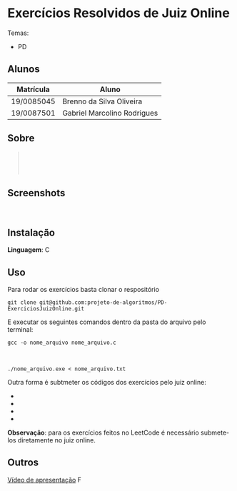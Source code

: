 # Exercícios Resolvidos de Juiz Online

Temas:

- PD

## Alunos

| Matrícula  | Aluno                       |
| ---------- | --------------------------- |
| 19/0085045 | Brenno da Silva Oliveira    |
| 19/0087501 | Gabriel Marcolino Rodrigues |

## Sobre

<!-- Resolução dos exercícios do Beecrowd e LeetCode. -->

> []()<br> 
> []()<br> 
> []()<br> 
> []()

## Screenshots

![]()
![]()
![]()
![]()

## Instalação

**Linguagem**: C

## Uso

Para rodar os exercícios basta clonar o respositório

    git clone git@github.com:projeto-de-algoritmos/PD-ExerciciosJuizOnline.git

E executar os seguintes comandos dentro da pasta do arquivo pelo terminal:

    gcc -o nome_arquivo nome_arquivo.c

<br>

    ./nome_arquivo.exe < nome_arquivo.txt

Outra forma é subtmeter os códigos dos exercícios pelo juiz online:

- []()
- []()
- []()
- []()


**Observação**: para os exercícios feitos no LeetCode é necessário submete-los diretamente no juiz online. 

## Outros

[Vídeo de apresentação]()
F